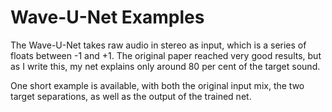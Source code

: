 # Wave-U-Net Examples

The Wave-U-Net takes raw audio in stereo as input, which is a series of floats between -1 and +1.
The original paper reached very good results, but as I write this, my net explains only around 80 per cent of the target sound.

One short example is available, with both the original input mix, the two target separations, as well as the output of the trained net.




